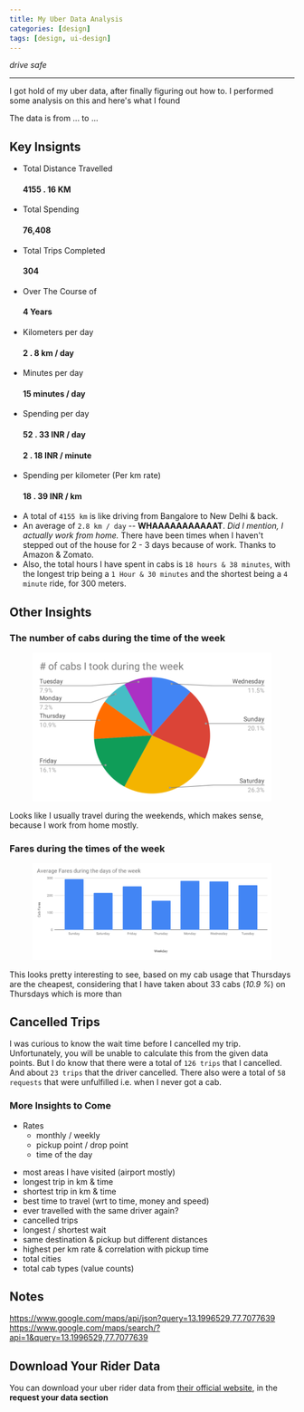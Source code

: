 ```yaml
---
title: My Uber Data Analysis
categories: [design]
tags: [design, ui-design]
---
```


_drive safe_

-----
<!--more-->

I got hold of my uber data, after finally figuring out how to. I performed some analysis on this and here's what I found

The data is from ... to ...

## Key Insignts

<div class="row my-3">
  <ul class="list-group my-3 col-6">
    <li class="list-group-item d-flex justify-content-between align-items-center">
      Total Distance Travelled
      <h4><span class="badge badge-primary badge-pill">4155 . 16 KM</span></h4>
    </li>
    <li class="list-group-item d-flex justify-content-between align-items-center">
      Total Spending
      <h4><span class="badge badge-primary badge-pill">76,408</span></h4>
    </li>
    <li class="list-group-item d-flex justify-content-between align-items-center">
      Total Trips Completed
      <h4><span class="badge badge-primary badge-pill">304</span></h4>
    </li>
    <li class="list-group-item d-flex justify-content-between align-items-center">
      Over The Course of
      <h4><span class="badge badge-primary badge-pill">4 Years</span></h4>
    </li>
  </ul>

  <ul class="list-group my-3 col-6">
    <li class="list-group-item d-flex justify-content-between align-items-center">
      Kilometers per day
      <h4><span class="badge badge-primary badge-pill">2 . 8 km / day</span></h4>
    </li>
    <li class="list-group-item d-flex justify-content-between align-items-center">
      Minutes per day
      <h4><span class="badge badge-primary badge-pill">15 minutes / day</span></h4>
    </li>
    <li class="list-group-item d-flex justify-content-between align-items-center">
      Spending per day
      <h4><span class="badge badge-primary badge-pill">52 . 33 INR / day</span></h4>
      <h4><span class="badge badge-primary badge-pill">2 . 18 INR / minute</span></h4>
    </li>
    <li class="list-group-item d-flex justify-content-between align-items-center">
      Spending per kilometer (Per km rate)
      <h4><span class="badge badge-primary badge-pill">18 . 39 INR / km</span></h4>
    </li>
  </ul>
</div>

* A total of `4155 km` is like driving from Bangalore to New Delhi & back.
* An average of `2.8 km / day` -- **WHAAAAAAAAAAAT**. _Did I mention, I actually work from home._ There have been times when I haven't stepped out of the house for 2 - 3 days because of work. Thanks to Amazon & Zomato.
* Also, the total hours I have spent in cabs is `18 hours & 38 minutes`, with the longest trip being a `1 Hour & 30 minutes` and the shortest being a `4 minute` ride, for 300 meters.


## Other Insights

### The number of cabs during the time of the week

<figure class="figure text-center">
  <img src="/assets/images/number_of_cabs_during_the_week.svg" class="figure-img img-fluid rounded" alt="number of cabs during the time of the week">
</figure>

Looks like I usually travel during the weekends, which makes sense, because I work from home mostly.

### Fares during the times of the week

<figure class="figure text-center">
  <img src="/assets/images/avg_fare_during_week.svg" class="figure-img img-fluid rounded" alt="number of cabs during the time of the week">
</figure>

This looks pretty interesting to see, based on my cab usage that Thursdays are the cheapest, considering that I have taken about 33 cabs (_10.9 %_) on Thursdays which is more than 


## Cancelled Trips

I was curious to know the wait time before I cancelled my trip. Unfortunately, you will be unable to calculate this from the given data points. But I do know that there were a total of `126 trips` that I cancelled. And about `23 trips` that the driver cancelled. There also were a total of `58 requests` that were unfulfilled i.e. when I never got a cab.


### More Insights to Come

* Rates
  - monthly / weekly
  - pickup point / drop point
  - time of the day

- most areas I have visited (airport mostly)
- longest trip in km & time
- shortest trip in km & time
- best time to travel (wrt to time, money and speed)
- ever travelled with the same driver again?
- cancelled trips
- longest / shortest wait
- same destination & pickup but different distances
- highest per km rate & correlation with pickup time
- total cities
- total cab types (value counts)


## Notes

https://www.google.com/maps/api/json?query=13.1996529,77.7077639
https://www.google.com/maps/search/?api=1&query=13.1996529,77.7077639


## Download Your Rider Data

You can download your uber rider data from [their official website](https://help.uber.com/riders/article/download-your-data?nodeId=2c86900d-8408-4bac-b92a-956d793acd11&state=KR-A9h8u4EAh_8OfwOH0aWuf6VbQ1q7GaFnjbxRNJeM%3D&_csid=xjk63_bs0hM4P-s0C45SJw#_), in the **request your data section**